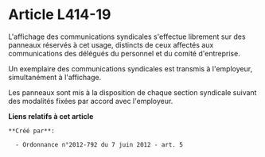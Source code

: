 # Article L414-19

L'affichage des communications syndicales s'effectue librement sur des panneaux réservés à cet usage, distincts de ceux
affectés aux communications des délégués du personnel et du comité d'entreprise. 

Un exemplaire des communications syndicales est transmis à l'employeur, simultanément à l'affichage. 

Les panneaux sont mis à la disposition de chaque section syndicale suivant des modalités fixées par accord avec l'employeur.

**Liens relatifs à cet article**

	**Créé par**:

	  - Ordonnance n°2012-792 du 7 juin 2012 - art. 5
